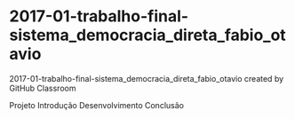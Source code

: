 # 2017-01-trabalho-final-sistema_democracia_direta_fabio_otavio
2017-01-trabalho-final-sistema_democracia_direta_fabio_otavio created by GitHub Classroom

Projeto
Introdução 
Desenvolvimento
Conclusão
